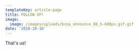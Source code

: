```yaml
---
templateKey: article-page
title: FOLLOW UP!
image:
  image: /images/uploads/bcoa_announce_08_h-600px.gif.gif
date: '2018-10-18'
---
```

That's us!
